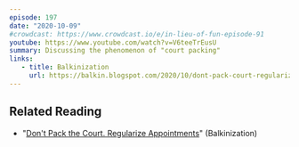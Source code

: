 ```yaml
---
episode: 197
date: "2020-10-09"
#crowdcast: https://www.crowdcast.io/e/in-lieu-of-fun-episode-91
youtube: https://www.youtube.com/watch?v=V6teeTrEusU
summary: Discussing the phenomenon of "court packing"
links:
   - title: Balkinization
     url: https://balkin.blogspot.com/2020/10/dont-pack-court-regularize-appointments.html
---
```


## Related Reading

- "[Don't Pack the Court. Regularize Appointments][post]" (Balkinization)

[post]: https://balkin.blogspot.com/2020/10/dont-pack-court-regularize-appointments.html
